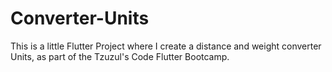 # Converter-Units
This is a little Flutter Project where I create a distance and weight converter Units, as part of the Tzuzul's Code Flutter Bootcamp.
